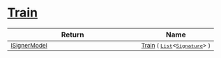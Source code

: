 # [Train](./WeightedClassifier-100663872.md)



| Return | Name | 
| --- | --- | 
| <sub>[ISignerModel](./../../../Pipeline/ISignerModel.md)</sub><img width=200/>| <sub>[Train](./WeightedClassifier-100663872.md) ( [`List`](https://docs.microsoft.com/en-us/dotnet/api/System.Collections.Generic.List-1)\<[`Signature`](./../../../Signature.md)> )</sub>| <br>


